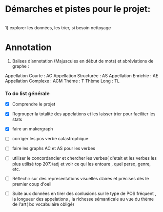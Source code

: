 # Démarches et pistes pour le projet:
<br/>
1) explorer les données, les trier, si besoin nettoyage

# Annotation 
1. Balises d’annotation (Majuscules en début de mots) et abréviations de graphe :

Appellation Courte : AC
Appellation Structurée : AS
Appellation Enrichie : AE
Appellation Complexe : ACM
Thème : T
Thème Long : TL


### To do list générale

- [x] Comprendre le projet
- [x] Regrouper la totalité des appelations et les laisser trier pour faciliter les stats
- [x] faire un makergraph 
- [ ] corriger les pos verbe catastrophique
- [ ] faire les graphs AC et AS pour les verbes
- [ ] utiliser le concordancier et chercher les verbes( d'etait et les verbes les plus utilisé top 20?)/adj et voir ce qui les entoure , quel perso, genre, etc.
- [ ] Réflechir sur des representations visuelles claires et précises dès le premier coup d'oeil
- [ ] Suite aux données en tirer des conlusions sur le type de POS fréquent , la longueur des appelations , la richesse sémanticale au vue du thème de l'art( bo vocabulaire obligé)

